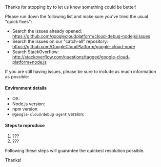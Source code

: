 Thanks for stopping by to let us know something could be better!

Please run down the following list and make sure you've tried the usual "quick
fixes":

  - Search the issues already opened: https://github.com/googlecloudplatform/cloud-debug-nodejs/issues
  - Search the issues on our "catch-all" repository: https://github.com/GoogleCloudPlatform/google-cloud-node
  - Search StackOverflow: http://stackoverflow.com/questions/tagged/google-cloud-platform+node.js

If you are still having issues, please be sure to include as much information as
possible:

#### Environment details

  - OS:
  - Node.js version:
  - npm version:
  - `@google-cloud/debug-agent` version:

#### Steps to reproduce

  1. ???
  2. ???

Following these steps will guarantee the quickest resolution possible.

Thanks!
